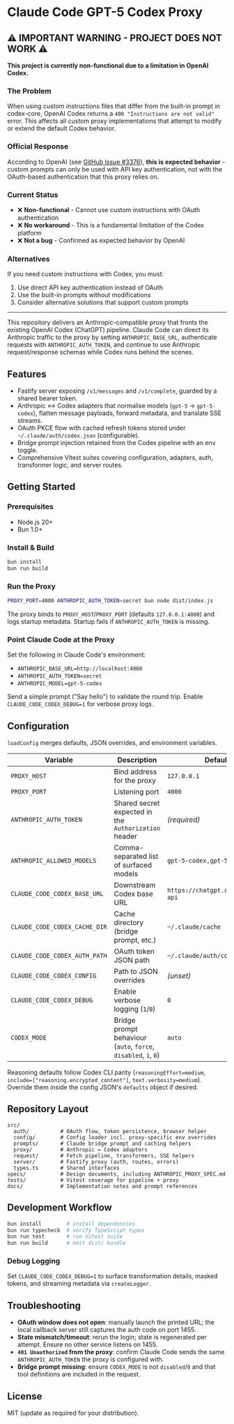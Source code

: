 # Claude Code GPT-5 Codex Proxy

## ⚠️ IMPORTANT WARNING - PROJECT DOES NOT WORK ⚠️

**This project is currently non-functional due to a limitation in OpenAI Codex.**

### The Problem
When using custom instructions files that differ from the built-in prompt in codex-core, OpenAI Codex returns a `400 "Instructions are not valid"` error. This affects all custom proxy implementations that attempt to modify or extend the default Codex behavior.

### Official Response
According to OpenAI (see [GitHub Issue #3376](https://github.com/openai/codex/issues/3376)), **this is expected behavior** - custom prompts can only be used with API key authentication, not with the OAuth-based authentication that this proxy relies on.

### Current Status
- ❌ **Non-functional** - Cannot use custom instructions with OAuth authentication
- ❌ **No workaround** - This is a fundamental limitation of the Codex platform
- ❌ **Not a bug** - Confirmed as expected behavior by OpenAI

### Alternatives
If you need custom instructions with Codex, you must:
1. Use direct API key authentication instead of OAuth
2. Use the built-in prompts without modifications
3. Consider alternative solutions that support custom prompts

---

This repository delivers an Anthropic-compatible proxy that fronts the existing OpenAI Codex (ChatGPT) pipeline. Claude Code can direct its Anthropic traffic to the proxy by setting `ANTHROPIC_BASE_URL`, authenticate requests with `ANTHROPIC_AUTH_TOKEN`, and continue to use Anthropic request/response schemas while Codex runs behind the scenes.

## Features
- Fastify server exposing `/v1/messages` and `/v1/complete`, guarded by a shared bearer token.
- Anthropic ↔ Codex adapters that normalise models (`gpt-5` → `gpt-5-codex`), flatten message payloads, forward metadata, and translate SSE streams.
- OAuth PKCE flow with cached refresh tokens stored under `~/.claude/auth/codex.json` (configurable).
- Bridge prompt injection retained from the Codex pipeline with an env toggle.
- Comprehensive Vitest suites covering configuration, adapters, auth, transformer logic, and server routes.

## Getting Started

### Prerequisites
- Node.js 20+
- Bun 1.0+

### Install & Build
```bash
bun install
bun run build
```

### Run the Proxy
```bash
PROXY_PORT=4000 ANTHROPIC_AUTH_TOKEN=secret bun node dist/index.js
```
The proxy binds to `PROXY_HOST`/`PROXY_PORT` (defaults `127.0.0.1:4000`) and logs startup metadata. Startup fails if `ANTHROPIC_AUTH_TOKEN` is missing.

### Point Claude Code at the Proxy
Set the following in Claude Code's environment:
- `ANTHROPIC_BASE_URL=http://localhost:4000`
- `ANTHROPIC_AUTH_TOKEN=secret`
- `ANTHROPIC_MODEL=gpt-5-codex`

Send a simple prompt ("Say hello") to validate the round trip. Enable `CLAUDE_CODE_CODEX_DEBUG=1` for verbose proxy logs.

## Configuration
`loadConfig` merges defaults, JSON overrides, and environment variables.

| Variable | Description | Default |
| --- | --- | --- |
| `PROXY_HOST` | Bind address for the proxy | `127.0.0.1` |
| `PROXY_PORT` | Listening port | `4000` |
| `ANTHROPIC_AUTH_TOKEN` | Shared secret expected in the `Authorization` header | *(required)* |
| `ANTHROPIC_ALLOWED_MODELS` | Comma-separated list of surfaced models | `gpt-5-codex,gpt-5` |
| `CLAUDE_CODE_CODEX_BASE_URL` | Downstream Codex base URL | `https://chatgpt.com/backend-api` |
| `CLAUDE_CODE_CODEX_CACHE_DIR` | Cache directory (bridge prompt, etc.) | `~/.claude/cache` |
| `CLAUDE_CODE_CODEX_AUTH_PATH` | OAuth token JSON path | `~/.claude/auth/codex.json` |
| `CLAUDE_CODE_CODEX_CONFIG` | Path to JSON overrides | *(unset)* |
| `CLAUDE_CODE_CODEX_DEBUG` | Enable verbose logging (`1`/`0`) | `0` |
| `CODEX_MODE` | Bridge prompt behaviour (`auto`, `force`, `disabled`, `1`, `0`) | `auto` |

Reasoning defaults follow Codex CLI parity (`reasoningEffort=medium`, `include=["reasoning.encrypted_content"]`, `text.verbosity=medium`). Override them inside the config JSON's `defaults` object if desired.

## Repository Layout
```
src/
  auth/          # OAuth flow, token persistence, browser helper
  config/        # Config loader incl. proxy-specific env overrides
  prompts/       # Claude bridge prompt and caching helpers
  proxy/         # Anthropic ↔ Codex adapters
  request/       # Fetch pipeline, transformers, SSE helpers
  server/        # Fastify proxy (auth, routes, errors)
  types.ts       # Shared interfaces
specs/           # Design documents, including ANTHROPIC_PROXY_SPEC.md
tests/           # Vitest coverage for pipeline + proxy
docs/            # Implementation notes and prompt references
```

## Development Workflow
```bash
bun install        # install dependencies
bun run typecheck  # verify TypeScript types
bun run test       # run Vitest suite
bun run build      # emit dist/ bundle
```

### Debug Logging
Set `CLAUDE_CODE_CODEX_DEBUG=1` to surface transformation details, masked tokens, and streaming metadata via `createLogger`.

## Troubleshooting
- **OAuth window does not open**: manually launch the printed URL; the local callback server still captures the auth code on port 1455.
- **State mismatch/timeout**: rerun the login; state is regenerated per attempt. Ensure no other service listens on 1455.
- **`401 Unauthorized` from the proxy**: confirm Claude Code sends the same `ANTHROPIC_AUTH_TOKEN` the proxy is configured with.
- **Bridge prompt missing**: ensure `CODEX_MODE` is not `disabled`/`0` and that tool definitions are included in the request.

## License
MIT (update as required for your distribution).
